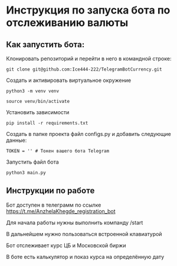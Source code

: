 # Инструкция по запуска бота по отслеживанию валюты


## Как запустить бота: 

Клонировать репозиторий и перейти в него в командной строке:

```
git clone git@github.com:Ice444-222/TelegramBotCurrency.git
```

Создать и активировать виртуальное окружение

```
python3 -m venv venv
```

```
source venv/bin/activate
```

Установить зависимости
```
pip install -r requirements.txt
```

Создать в папке проекта файл configs.py и добавить следующие данные:

```
TOKEN = '' # Токен вашего бота Telegram
```

Запустить файл бота
```
python3 main.py
```


## Инструкции по работе

Бот доступен в телеграмм по ссылке https://t.me/AnzhelaKhegde_registration_bot

Для начала работы нужны выполнить компанду /start

В дальнейшем нужно пользоваться встроенной клавиатурой

Бот отслеживает курс ЦБ и Московской биржи

В боте есть калькулятор и показ курса на определённую дату


